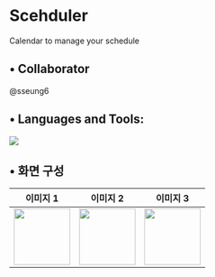# Scehduler
Calendar to manage your schedule

## • Collaborator 
@sseung6

## • Languages and Tools:
 <img src="https://img.shields.io/badge/Kotlin-7F52FF?style=for-the-badge&logo=Kotlin&logoColor=white">

 ## • 화면 구성
| 이미지 1 | 이미지 2 | 이미지 3 |
|----------|----------|----------|
| <img src="https://example.com/image1.png" width="100"/> | <img src="https://example.com/image2.png" width="100"/> | <img src="https://example.com/image3.png" width="100"/> |



